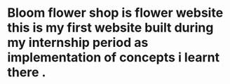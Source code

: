 #   Bloom flower shop is flower website this is my first website built during my internship period as implementation of concepts i learnt there .
